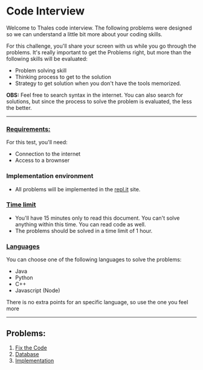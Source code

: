 # Code Interview

Welcome to Thales code interview. The following problems were designed so we can understand a little bit more about your coding skills.

For this challenge, you'll share your screen with us while you go through the problems. 
It's really important to get the Problems right, but more than the following skills will be evaluated:

- Problem solving skill
- Thinking process to get to the solution
- Strategy to get solution when you don't have the tools memorized.

**OBS:** Feel free to search syntax in the internet. You can also search for solutions, but since the process to solve the problem is evaluated, the less the better.

---

### **<u>Requirements:</u>**

For this test, you'll need:

- Connection to the internet
- Access to a brownser

### Implementation environment

- All problems will be implemented in the [repl.it](https://repl.it) site.

### **<u>Time limit</u>**

- You'll have 15 minutes only to read this document. You can't solve anything within this time. You can read code as well.
- The problems should be solved in a time limit of 1 hour.


### **<u>Languages</u>**

You can choose one of the following languages to solve the problems:

- Java
- Python
- C++
- Javascript (Node) 

There is no extra points for an specific language, so use the one you feel more 

---

## Problems:

1. [Fix the Code](https://github.com/edupinhata/codeInterview/tree/main/Problems/FixTheCode/FTC_1_sorting-algorithms/python)
2. [Database](https://github.com/edupinhata/codeInterview/tree/main/Problems/Database/DB_1_simple-queries)
3. [Implementation](https://github.com/edupinhata/codeInterview/tree/main/Problems/Implementation/I_1_restaurant)